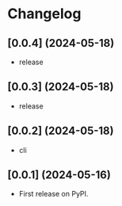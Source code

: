 # Changelog

## [0.0.4] (2024-05-18)

* release

## [0.0.3] (2024-05-18)

* release

## [0.0.2] (2024-05-18)

* cli

## [0.0.1] (2024-05-16)

* First release on PyPI.
